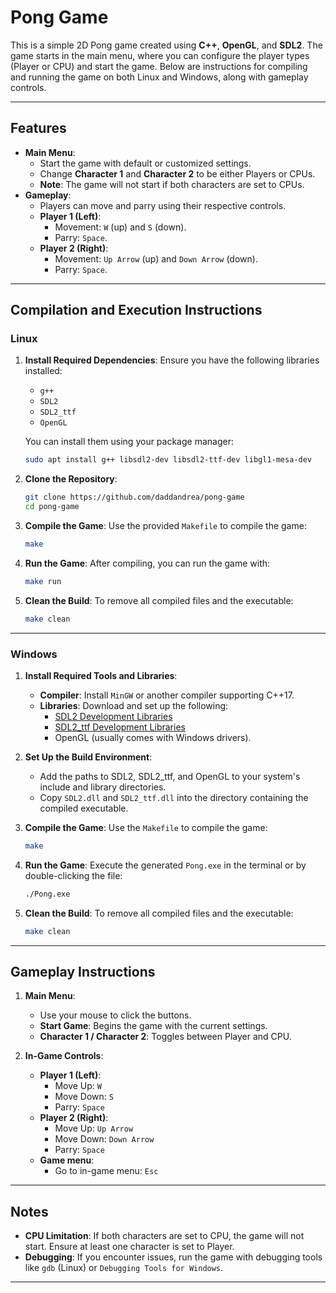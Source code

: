# Pong Game

This is a simple 2D Pong game created using **C++**, **OpenGL**, and **SDL2**. The game starts in the main menu, where you can configure the player types (Player or CPU) and start the game. Below are instructions for compiling and running the game on both Linux and Windows, along with gameplay controls.

---

## Features
- **Main Menu**:
  - Start the game with default or customized settings.
  - Change **Character 1** and **Character 2** to be either Players or CPUs.
  - **Note**: The game will not start if both characters are set to CPUs.
- **Gameplay**:
  - Players can move and parry using their respective controls.
  - **Player 1 (Left)**:
    - Movement: `W` (up) and `S` (down).
    - Parry: `Space`.
  - **Player 2 (Right)**:
    - Movement: `Up Arrow` (up) and `Down Arrow` (down).
    - Parry: `Space`.

---

## Compilation and Execution Instructions

### Linux

1. **Install Required Dependencies**:
   Ensure you have the following libraries installed:
   - `g++`
   - `SDL2`
   - `SDL2_ttf`
   - `OpenGL`

   You can install them using your package manager:
   ```bash
   sudo apt install g++ libsdl2-dev libsdl2-ttf-dev libgl1-mesa-dev
   ```

2. **Clone the Repository**:
   ```bash
   git clone https://github.com/daddandrea/pong-game
   cd pong-game
   ```

3. **Compile the Game**:
   Use the provided `Makefile` to compile the game:
   ```bash
   make
   ```

4. **Run the Game**:
   After compiling, you can run the game with:
   ```bash
   make run
   ```

5. **Clean the Build**:
   To remove all compiled files and the executable:
   ```bash
   make clean
   ```

---

### Windows

1. **Install Required Tools and Libraries**:
   - **Compiler**: Install `MinGW` or another compiler supporting C++17.
   - **Libraries**: Download and set up the following:
     - [SDL2 Development Libraries](https://libsdl.org/download-2.0.php)
     - [SDL2_ttf Development Libraries](https://www.libsdl.org/projects/SDL_ttf/)
     - OpenGL (usually comes with Windows drivers).

2. **Set Up the Build Environment**:
   - Add the paths to SDL2, SDL2_ttf, and OpenGL to your system's include and library directories.
   - Copy `SDL2.dll` and `SDL2_ttf.dll` into the directory containing the compiled executable.

3. **Compile the Game**:
   Use the `Makefile` to compile the game:
   ```bash
   make
   ```

4. **Run the Game**:
   Execute the generated `Pong.exe` in the terminal or by double-clicking the file:
   ```bash
   ./Pong.exe
   ```

5. **Clean the Build**:
   To remove all compiled files and the executable:
   ```bash
   make clean
   ```

---

## Gameplay Instructions

1. **Main Menu**:
   - Use your mouse to click the buttons.
   - **Start Game**: Begins the game with the current settings.
   - **Character 1 / Character 2**: Toggles between Player and CPU.

2. **In-Game Controls**:
   - **Player 1 (Left)**:
     - Move Up: `W`
     - Move Down: `S`
     - Parry: `Space`
   - **Player 2 (Right)**:
     - Move Up: `Up Arrow`
     - Move Down: `Down Arrow`
     - Parry: `Space`
   - **Game menu**:
     - Go to in-game menu: `Esc`

---

## Notes

- **CPU Limitation**: If both characters are set to CPU, the game will not start. Ensure at least one character is set to Player.
- **Debugging**: If you encounter issues, run the game with debugging tools like `gdb` (Linux) or `Debugging Tools for Windows`.

---
